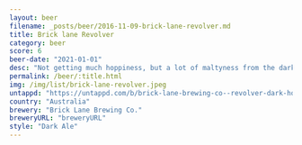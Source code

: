 ```yaml
---
layout: beer
filename: _posts/beer/2016-11-09-brick-lane-revolver.md
title: Brick lane Revolver
category: beer
score: 6
beer-date: "2021-01-01"
desc: "Not getting much hoppiness, but a lot of maltyness from the dark grain. Takes a while to get acclimated to and even then it’s not exciting me"
permalink: /beer/:title.html
img: /img/list/brick-lane-revolver.jpeg
untappd: "https://untappd.com/b/brick-lane-brewing-co--revolver-dark-hoppy-ale/3865637"
country: "Australia"
brewery: "Brick Lane Brewing Co."
breweryURL: "breweryURL"
style: "Dark Ale"
---
```

